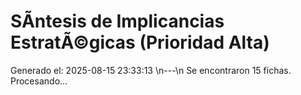 # SÃ­ntesis de Implicancias EstratÃ©gicas (Prioridad Alta)

Generado el: 2025-08-15 23:33:13
\n---\n
Se encontraron 15 fichas. Procesando...
